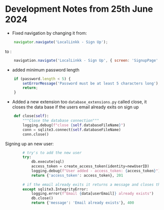 # Development Notes from 25th June 2024

- Fixed navigation by changing it from:
```javascript
    navigator.navigate('LocalLinkk - Sign Up');
```
to :
```javascript
    navigation.navigate('LocalLinkk - Sign Up', { screen: 'SignupPage' });
```

- added minimum password length
```javascript
    if (password.length < 5) {
        setErrorMessage('Password must be at least 5 characters long');
        return;
    }
````

- Added a new extension too `database_extensions.py` called close, it closes the data base if the users email already exits on sign up 
```python  
    def close(self):
        """Close the database connection"""
        logging.debug(f"close {self.databaseFileName}")
        conn = sqlite3.connect(self.databaseFileName)
        conn.close()
```
Signing up an new user:
```python
        # try's to add the new user
        try:
            db.execute(sql)
            access_token = create_access_token(identity=newUserID)
            logging.debug(f"User added - access_token: {access_token}")
            return {'access_token': access_token}, 201
        
        # if the email already exits it returns a message and closes the database
        except sqlite3.IntegrityError:
            logging.error(f"Email {data[userEmail]} already exists")
            db.close()
            return {'message': 'Email already exists'}, 400
```